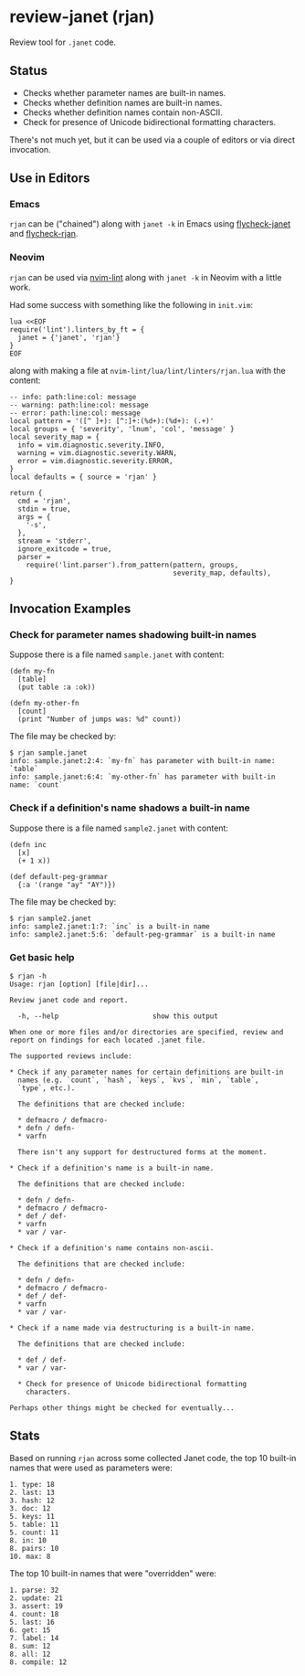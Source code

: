 # review-janet (rjan)

Review tool for `.janet` code.

## Status

* Checks whether parameter names are built-in names.
* Checks whether definition names are built-in names.
* Checks whether definition names contain non-ASCII.
* Check for presence of Unicode bidirectional formatting characters.

There's not much yet, but it can be used via a couple of editors or
via direct invocation.

## Use in Editors

### Emacs

`rjan` can be ("chained") along with `janet -k` in Emacs using
[flycheck-janet](https://github.com/sogaiu/flycheck-janet) and
[flycheck-rjan](https://github.com/sogaiu/flycheck-rjan).

### Neovim

`rjan` can be used via
[nvim-lint](https://github.com/mfussenegger/nvim-lint/) along with
`janet -k` in Neovim with a little work.

Had some success with something like the following in `init.vim`:


```vimscript
lua <<EOF
require('lint').linters_by_ft = {
  janet = {'janet', 'rjan'}
}
EOF
```

along with making a file at `nvim-lint/lua/lint/linters/rjan.lua` with
the content:

```
-- info: path:line:col: message
-- warning: path:line:col: message
-- error: path:line:col: message
local pattern = '([^ ]+): [^:]+:(%d+):(%d+): (.+)'
local groups = { 'severity', 'lnum', 'col', 'message' }
local severity_map = {
  info = vim.diagnostic.severity.INFO,
  warning = vim.diagnostic.severity.WARN,
  error = vim.diagnostic.severity.ERROR,
}
local defaults = { source = 'rjan' }

return {
  cmd = 'rjan',
  stdin = true,
  args = {
    '-s',
  },
  stream = 'stderr',
  ignore_exitcode = true,
  parser =
    require('lint.parser').from_pattern(pattern, groups,
                                        severity_map, defaults),
}
```

## Invocation Examples

### Check for parameter names shadowing built-in names

Suppose there is a file named `sample.janet` with content:

```janet
(defn my-fn
  [table]
  (put table :a :ok))

(defn my-other-fn
  [count]
  (print "Number of jumps was: %d" count))
```

The file may be checked by:

```
$ rjan sample.janet
info: sample.janet:2:4: `my-fn` has parameter with built-in name: `table`
info: sample.janet:6:4: `my-other-fn` has parameter with built-in name: `count`
```

### Check if a definition's name shadows a built-in name

Suppose there is a file named `sample2.janet` with content:

```janet
(defn inc
  [x]
  (+ 1 x))

(def default-peg-grammar
  {:a '(range "ay" "AY")})
```

The file may be checked by:

```
$ rjan sample2.janet
info: sample2.janet:1:7: `inc` is a built-in name
info: sample2.janet:5:6: `default-peg-grammar` is a built-in name
```

### Get basic help

```
$ rjan -h
Usage: rjan [option] [file|dir]...

Review janet code and report.

  -h, --help                       show this output

When one or more files and/or directories are specified, review and
report on findings for each located .janet file.

The supported reviews include:

* Check if any parameter names for certain definitions are built-in
  names (e.g. `count`, `hash`, `keys`, `kvs`, `min`, `table`,
  `type`, etc.).

  The definitions that are checked include:

  * defmacro / defmacro-
  * defn / defn-
  * varfn

  There isn't any support for destructured forms at the moment.

* Check if a definition's name is a built-in name.

  The definitions that are checked include:

  * defn / defn-
  * defmacro / defmacro-
  * def / def-
  * varfn
  * var / var-

* Check if a definition's name contains non-ascii.

  The definitions that are checked include:

  * defn / defn-
  * defmacro / defmacro-
  * def / def-
  * varfn
  * var / var-

* Check if a name made via destructuring is a built-in name.

  The definitions that are checked include:

  * def / def-
  * var / var-

  * Check for presence of Unicode bidirectional formatting
    characters.

Perhaps other things might be checked for eventually...
```

## Stats

Based on running `rjan` across some collected Janet code, the top 10
built-in names that were used as parameters were:

```
1. type: 18
2. last: 13
3. hash: 12
3. doc: 12
5. keys: 11
5. table: 11
5. count: 11
8. in: 10
8. pairs: 10
10. max: 8
```

The top 10 built-in names that were "overridden" were:

```
1. parse: 32
2. update: 21
3. assert: 19
4. count: 18
5. last: 16
6. get: 15
7. label: 14
8. sum: 12
8. all: 12
8. compile: 12
```
